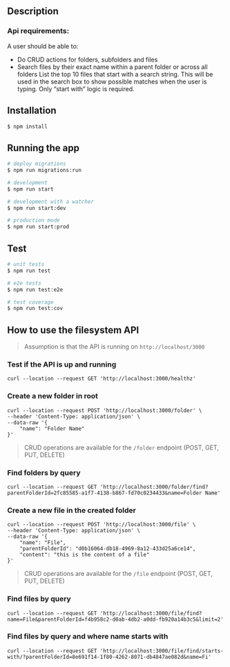 ## Description

### Api requirements:

A user should be able to:
- Do CRUD actions for folders, subfolders and files
- Search files by their exact name within a parent folder or across all folders
List the top 10 files that start with a search string.
This will be used in the search box to show possible matches when the user is
typing. Only “start with” logic is required.

## Installation

```bash
$ npm install
```

## Running the app

```bash
# deploy migrations
$ npm run migrations:run

# development
$ npm run start

# development with a watcher
$ npm run start:dev

# production mode
$ npm run start:prod
```

## Test

```bash
# unit tests
$ npm run test

# e2e tests
$ npm run test:e2e

# test coverage
$ npm run test:cov
```


## How to use the filesystem API

> Assumption is that the API is running on `http://localhost/3000`

### Test if the API is up and running
```
curl --location --request GET 'http://localhost:3000/healthz'
```

### Create a new folder in root
```
curl --location --request POST 'http://localhost:3000/folder' \
--header 'Content-Type: application/json' \
--data-raw '{
    "name": "Folder Name"
}'
```
> CRUD operations are available for the `/folder` endpoint (POST, GET, PUT, DELETE)

### Find folders by query
```
curl --location --request GET 'http://localhost:3000/folder/find?parentFolderId=2fc85585-a1f7-4138-b867-fd70c0234433&name=Folder Name'
```

### Create a new file in the created folder
```
curl --location --request POST 'http://localhost:3000/file' \
--header 'Content-Type: application/json' \
--data-raw '{
    "name": "File",
    "parentFolderId": "d0b16064-db18-4969-8a12-433d25a6ce14",
    "content": "this is the content of a file"
}'
```
> CRUD operations are available for the `/file` endpoint (POST, GET, PUT, DELETE)

### Find files by query

```
curl --location --request GET 'http://localhost:3000/file/find?name=File&parentFolderId=f4b958c2-d0ab-4db2-a0dd-fb920a14b3c5&limit=2'
```

### Find files by query and where name starts with
```
curl --location --request GET 'http://localhost:3000/file/find/starts-with/?parentFolderId=8e691f14-1f80-4262-8071-db4847ae082d&name=Fi'
```
